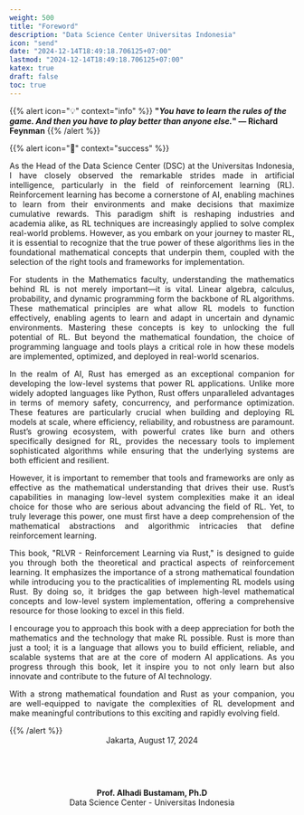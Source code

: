 ```yaml
---
weight: 500
title: "Foreword"
description: "Data Science Center Universitas Indonesia"
icon: "send"
date: "2024-12-14T18:49:18.706125+07:00"
lastmod: "2024-12-14T18:49:18.706125+07:00"
katex: true
draft: false
toc: true
---
```

{{% alert icon="💡" context="info" %}}
<strong>"<em>You have to learn the rules of the game. And then you have to play better than anyone else.</em>" — Richard Feynman</strong>
{{% /alert %}}


{{% alert icon="📖" context="success" %}}
<p style="text-align: justify;">
As the Head of the Data Science Center (DSC) at the Universitas Indonesia, I have closely observed the remarkable strides made in artificial intelligence, particularly in the field of reinforcement learning (RL). Reinforcement learning has become a cornerstone of AI, enabling machines to learn from their environments and make decisions that maximize cumulative rewards. This paradigm shift is reshaping industries and academia alike, as RL techniques are increasingly applied to solve complex real-world problems. However, as you embark on your journey to master RL, it is essential to recognize that the true power of these algorithms lies in the foundational mathematical concepts that underpin them, coupled with the selection of the right tools and frameworks for implementation.
</p>

<p style="text-align: justify;">
For students in the Mathematics faculty, understanding the mathematics behind RL is not merely important—it is vital. Linear algebra, calculus, probability, and dynamic programming form the backbone of RL algorithms. These mathematical principles are what allow RL models to function effectively, enabling agents to learn and adapt in uncertain and dynamic environments. Mastering these concepts is key to unlocking the full potential of RL. But beyond the mathematical foundation, the choice of programming language and tools plays a critical role in how these models are implemented, optimized, and deployed in real-world scenarios.
</p>

<p style="text-align: justify;">
In the realm of AI, Rust has emerged as an exceptional companion for developing the low-level systems that power RL applications. Unlike more widely adopted languages like Python, Rust offers unparalleled advantages in terms of memory safety, concurrency, and performance optimization. These features are particularly crucial when building and deploying RL models at scale, where efficiency, reliability, and robustness are paramount. Rust’s growing ecosystem, with powerful crates like burn and others specifically designed for RL, provides the necessary tools to implement sophisticated algorithms while ensuring that the underlying systems are both efficient and resilient.
</p>

<p style="text-align: justify;">
However, it is important to remember that tools and frameworks are only as effective as the mathematical understanding that drives their use. Rust’s capabilities in managing low-level system complexities make it an ideal choice for those who are serious about advancing the field of RL. Yet, to truly leverage this power, one must first have a deep comprehension of the mathematical abstractions and algorithmic intricacies that define reinforcement learning.
</p>

<p style="text-align: justify;">
This book, "RLVR - Reinforcement Learning via Rust," is designed to guide you through both the theoretical and practical aspects of reinforcement learning. It emphasizes the importance of a strong mathematical foundation while introducing you to the practicalities of implementing RL models using Rust. By doing so, it bridges the gap between high-level mathematical concepts and low-level system implementation, offering a comprehensive resource for those looking to excel in this field.
</p>

<p style="text-align: justify;">
I encourage you to approach this book with a deep appreciation for both the mathematics and the technology that make RL possible. Rust is more than just a tool; it is a language that allows you to build efficient, reliable, and scalable systems that are at the core of modern AI applications. As you progress through this book, let it inspire you to not only learn but also innovate and contribute to the future of AI technology.
</p>

<p style="text-align: justify;">
With a strong mathematical foundation and Rust as your companion, you are well-equipped to navigate the complexities of RL development and make meaningful contributions to this exciting and rapidly evolving field.
</p>
{{% /alert %}}


<center>
Jakarta, August 17, 2024

&nbsp;

&nbsp;

<strong>Prof. Alhadi Bustamam, Ph.D</strong><br>
Data Science Center - Universitas Indonesia

</center>